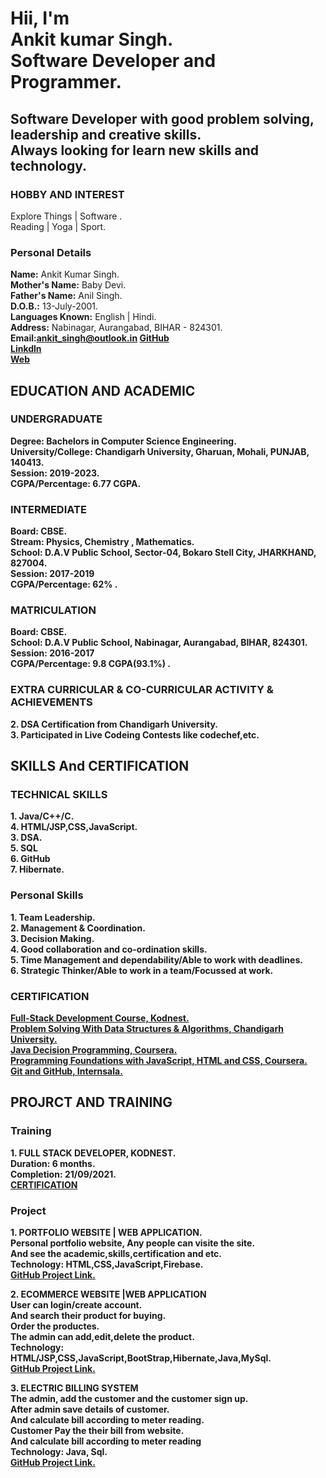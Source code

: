 <!--  Brief introduction. -->
 <h1>Hii, I'm<br>
 Ankit kumar Singh.<br>
 Software Developer and Programmer.
 </h1>
 <h2>Software Developer with good problem solving, leadership and creative skills.<br>
 Always looking for learn new skills and technology.</h2>

 <!-- Hobby and Interset -->                                         
 <h3>HOBBY AND INTEREST</h3>                                       
    Explore Things | Software .<br>           
  Reading | Yoga | Sport. 
 
 <Personal Details>
 <h3>Personal Details</h3>
 <b>Name:</b> Ankit Kumar Singh.<br>
 <b>Mother's Name:</b> Baby Devi.<br>
 <b>Father's Name:</b> Anil Singh.<br>
 <b>D.O.B.:</b> 13-July-2001.<br>
 <b>Languages Known:</b> English | Hindi.<br>
 <b>Address:</b>   Nabinagar, Aurangabad, BIHAR - 824301.<br>
 <b>Email:</><a href="mailto:ankit_singh@outlook.in" target="_blank">ankit_singh@outlook.in</a></h3>
 <a href="https://www.github.com/asgaddi07">GitHub</a><br>
 <a href="https://www.linkedin.com/in/asgaddi07/">Linkdln</a><br>
 <a href="https://asgaddi07.github.io/ankitSingh/">Web</a>
 
<!-- EDUCATION AND ACADEMIC -->
 <h2>EDUCATION AND ACADEMIC</h2>
 <h3>UNDERGRADUATE</h3>
 <b>Degree:</b> Bachelors in Computer Science Engineering.<br>
 <b>University/College:</b> Chandigarh University, Gharuan, Mohali, PUNJAB, 140413.<br>
 <b>Session:</b> 2019-2023.<br>
<b>CGPA/Percentage:</b> 6.77 CGPA.

 <h3>INTERMEDIATE</h3>
 <b>Board:</b> CBSE.<br>
 <b>Stream:</b> Physics, Chemistry , Mathematics.<br>
 <b>School:</b> D.A.V Public School, Sector-04, Bokaro Stell City, JHARKHAND, 827004.<br>        
 <b>Session:</b> 2017-2019<br>
 <b>CGPA/Percentage:</b> 62% .

 <h3>MATRICULATION</h3>
 <b>Board:</b> CBSE.<br>
 <b>School:</b> D.A.V Public School, Nabinagar, Aurangabad, BIHAR, 824301.<br>
 <b>Session:</b> 2016-2017<br>
 <b>CGPA/Percentage:</b> 9.8 CGPA(93.1%) .
                 
<h3>EXTRA CURRICULAR & CO-CURRICULAR ACTIVITY & ACHIEVEMENTS</h3>
<!--  <b>1.</b> CodeChef 3-star.<br> -->
 <b>2.</b> DSA Certification from Chandigarh University.<br>
 <b>3.</b> Participated in Live Codeing Contests like codechef,etc.

<!-- SKILLS And CERTIFICATION -->
<h2> SKILLS And CERTIFICATION</h2>
<h3>TECHNICAL SKILLS</h3>
<b>1.</b> Java/C++/C.<br>
<b>4.</b> HTML/JSP,CSS,JavaScript.<br>
<b>3.</b> DSA. <br>
<b>5.</b> SQL<br>
<b>6.</b> GitHub<br>
<b>7.</b> Hibernate.<br>
 
<h3> Personal Skills</h3>
<b>1.</b> Team Leadership.<br>
<b>2.</b> Management & Coordination.<br>
<b>3.</b> Decision Making.<br>
<b>4.</b> Good collaboration and co-ordination skills.<br>
<b>5.</b> Time Management and dependability/Able to work with deadlines.<br>
<b>6.</b> Strategic Thinker/Able to work in a team/Focussed at work.
                      
<h3>CERTIFICATION</h3>
<a href="https://drive.google.com/file/d/1j3iRX5Wm18Z6F8uYxVeXfin4iC5wtAA7/view?usp=sharing">Full-Stack Development Course, Kodnest.</a><br>
<a href="https://drive.google.com/file/d/1DklkZsWp7qzcwY_YBN1C56MKWs7N14pu/view?usp=sharing">Problem Solving With Data Structures & Algorithms, Chandigarh University.</a><br>
<a href="https://coursera.org/share/0bde7cc27328294671669ca56c63db87">Java Decision Programming, Coursera.</a><br>
<a href="https://coursera.org/share/b6c30435485499527340cb7df8a9e141">Programming Foundations with JavaScript, HTML and CSS, Coursera.</a><br>
<a href="https://trainings.internshala.com/s/v/59935/98a85829">Git and GitHub, Internsala.</a>
 
<!-- PROJRCT AND TRAINING -->
 <h2> PROJRCT AND TRAINING</h2>
 <h3>Training</h3>
 <b>1. FULL STACK DEVELOPER, KODNEST.</b><br>
 <b>Duration: </b>6 months.<br>
 <b>Completion: </b>21/09/2021.<br>
 <a href="https://drive.google.com/file/d/1j3iRX5Wm18Z6F8uYxVeXfin4iC5wtAA7/view?usp=sharing">CERTIFICATION</a>
   
 <h3>Project</h3>
 <b>1. PORTFOLIO WEBSITE | WEB APPLICATION.</b><br>
 Personal portfolio website, Any people can visite the site.<br>
 And see the academic,skills,certification and etc.<br>
 <b>Technology: </b>HTML,CSS,JavaScript,Firebase.<br>
 <a href="https://github.com/asgaddi07/ankitSingh">GitHub Project Link.</a></li><br>
 
 <b>2. ECOMMERCE WEBSITE |WEB APPLICATION</b><br>
 User can login/create account.<br>
 And search their product for buying.<br>
 Order the productes.<br>
 The admin can add,edit,delete the product.<br>
 <b>Technology: </b>HTML/JSP,CSS,JavaScript,BootStrap,Hibernate,Java,MySql.<br>
 <a href="https://github.com/asgaddi07/Ecommerce">GitHub Project Link.</a></li><br>
 
 <b>3. ELECTRIC BILLING SYSTEM </b><br>
 The admin, add the customer and the customer sign up.<br>
 After admin save details of customer.<br>
 And calculate bill according to meter reading.<br>
 Customer Pay the their bill from website.<br>
 And calculate bill according to meter reading<br>
 <b>Technology: </b>Java, Sql.<br>
 <a href="">GitHub Project Link.</a></li>
          
 
 
 
 
